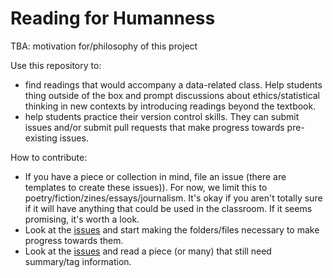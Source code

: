# Reading for Humanness

TBA: motivation for/philosophy of this project

Use this repository to:

- find readings that would accompany a data-related class. Help students thing outside of the box and prompt discussions about ethics/statistical thinking in new contexts by introducing readings beyond the textbook.
- help students practice their version control skills. They can submit issues and/or submit pull requests that make progress towards pre-existing issues.


How to contribute:

- If you have a piece or collection in mind, file an issue (there are templates to create these issues)). For now, we limit this to poetry/fiction/zines/essays/journalism. It's okay if you aren't totally sure if it will have anything that could be used in the classroom. If it seems promising, it's worth a look.
- Look at the [issues](https://github.com/sastoudt/reading-for-humanness/issues) and start making the folders/files necessary to make progress towards them.
- Look at the [issues](https://github.com/sastoudt/reading-for-humanness/issues) and read a piece (or many) that still need summary/tag information.
